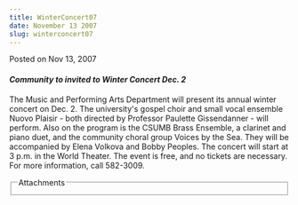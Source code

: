 ```yaml
---
title: WinterConcert07
date: November 13 2007
slug: winterconcert07
---
```





<span class="date">Posted on Nov 13, 2007    </span>
<h4><em>Community to invited to Winter Concert Dec. 2</em></h4>
<p>The Music and Performing Arts Department will present its annual
winter concert on Dec. 2. The university&apos;s gospel choir and small
vocal ensemble Nuovo Plaisir - both directed by Professor Paulette
Gissendanner - will perform. Also on the program is the CSUMB Brass
Ensemble, a clarinet and piano duet, and the community choral group
Voices by the Sea. They will be accompanied by Elena Volkova and
Bobby Peoples. The concert will start at 3 p.m. in the World
Theater. The event is free, and no tickets are necessary. For more
information, call 582-3009.</p>
<fieldset class="fieldgroup group-attachments">
<legend>Attachments</legend>
<div class="field field-type-emvideo field-field-attach-video">
<div class="field-items">
<div class="field-item odd">
<div class="emvideo emvideo-video emvideo-"/>
</div>
</div>
</div>
</fieldset>





